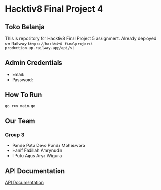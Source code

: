 # Hacktiv8 Final Project 4

## Toko Belanja

This is repository for Hacktiv8 Final Project 5 assignment. Already deployed on Railway `https://hacktiv8-finalproject4-production.up.railway.app/api/v1`

## Admin Credentials

- Email:
- Password:

## How To Run

```bash
go run main.go
```

## Our Team

### Group 3

- Pande Putu Devo Punda Maheswara
- Hanif Fadillah Amrynudin
- I Putu Agus Arya Wiguna

## API Documentation

[API Documentation](/docs/apidocs.md)
